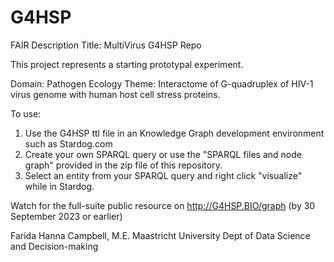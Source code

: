 # G4HSP

FAIR Description
Title: MultiVirus G4HSP Repo

This project represents a starting prototypal experiment.

Domain: Pathogen Ecology
Theme: Interactome of G-quadruplex of HIV-1 virus genome with human host cell stress proteins.

To use:
1. Use the G4HSP ttl file in an Knowledge Graph development environment such as Stardog.com
2. Create your own SPARQL query or use the "SPARQL files and node graph" provided in the zip file of this repository. 
3. Select an entity from your SPARQL query and right click "visualize" while in Stardog.

Watch for the full-suite public resource on http://G4HSP.BIO/graph  (by 30 September 2023 or earlier)

Farida Hanna Campbell, M.E.
Maastricht University
Dept of Data Science and Decision-making
